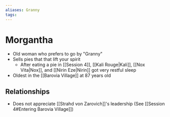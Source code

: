 ```yaml
---
aliases: Granny
tags: 
---
```


# Morgantha

- Old woman who prefers to go by "Granny"
- Sells pies that that lift your spirit
	- After eating a pie in [[Session 4]], [[Kali Rouge|Kali]], [[Nox Vita|Nox]], and [[Nirin Eze|Nirin]] got very restful sleep
- Oldest in the [[Barovia Village]] at 87 years old

## Relationships

- Does not appreciate [[Strahd von Zarovich]]'s leadership (See [[Session 4#Entering Barovia Village]])

